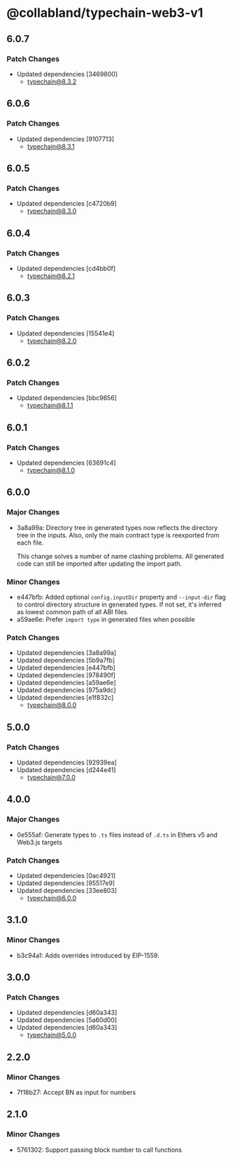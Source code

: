 # @collabland/typechain-web3-v1

## 6.0.7

### Patch Changes

- Updated dependencies [3469800]
  - typechain@8.3.2

## 6.0.6

### Patch Changes

- Updated dependencies [9107713]
  - typechain@8.3.1

## 6.0.5

### Patch Changes

- Updated dependencies [c4720b9]
  - typechain@8.3.0

## 6.0.4

### Patch Changes

- Updated dependencies [cd4bb0f]
  - typechain@8.2.1

## 6.0.3

### Patch Changes

- Updated dependencies [15541e4]
  - typechain@8.2.0

## 6.0.2

### Patch Changes

- Updated dependencies [bbc9656]
  - typechain@8.1.1

## 6.0.1

### Patch Changes

- Updated dependencies [63691c4]
  - typechain@8.1.0

## 6.0.0

### Major Changes

- 3a8a99a: Directory tree in generated types now reflects the directory tree in the inputs. Also, only the main contract
  type is reexported from each file.

  This change solves a number of name clashing problems. All generated code can still be imported after updating the
  import path.

### Minor Changes

- e447bfb: Added optional `config.inputDir` property and `--input-dir` flag to control directory structure in generated
  types. If not set, it's inferred as lowest common path of all ABI files.
- a59ae6e: Prefer `import type` in generated files when possible

### Patch Changes

- Updated dependencies [3a8a99a]
- Updated dependencies [5b9a7fb]
- Updated dependencies [e447bfb]
- Updated dependencies [978490f]
- Updated dependencies [a59ae6e]
- Updated dependencies [975a9dc]
- Updated dependencies [e1f832c]
  - typechain@8.0.0

## 5.0.0

### Patch Changes

- Updated dependencies [92939ea]
- Updated dependencies [d244e41]
  - typechain@7.0.0

## 4.0.0

### Major Changes

- 0e555af: Generate types to `.ts` files instead of `.d.ts` in Ethers v5 and Web3.js targets

### Patch Changes

- Updated dependencies [0ac4921]
- Updated dependencies [95517e9]
- Updated dependencies [33ee803]
  - typechain@6.0.0

## 3.1.0

### Minor Changes

- b3c94a1: Adds overrides introduced by EIP-1559.

## 3.0.0

### Patch Changes

- Updated dependencies [d60a343]
- Updated dependencies [5a60d00]
- Updated dependencies [d60a343]
  - typechain@5.0.0

## 2.2.0

### Minor Changes

- 7f18b27: Accept BN as input for numbers

## 2.1.0

### Minor Changes

- 5761302: Support passing block number to call functions
